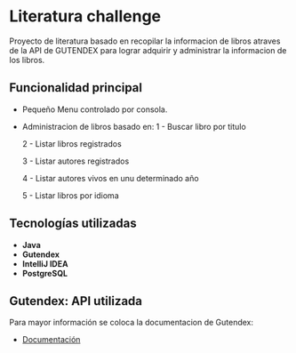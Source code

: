 # Literatura challenge

Proyecto de literatura basado en recopilar la informacion de libros atraves de la API de GUTENDEX para lograr adquirir y administrar la informacion de los libros.

## Funcionalidad principal

- Pequeño Menu controlado por consola.
- Administracion de libros basado en:
  1 - Buscar libro por titulo
                    
  2 - Listar libros registrados
                    
  3 - Listar autores registrados
                    
  4 - Listar autores vivos en unu determinado año
                    
  5 - Listar libros por idioma

## Tecnologías utilizadas

- **Java**
- **Gutendex**
- **IntelliJ IDEA**
- **PostgreSQL**


## Gutendex: API utilizada

Para mayor información se coloca la documentacion de Gutendex:

- [Documentación](https://gutendex.com/)
